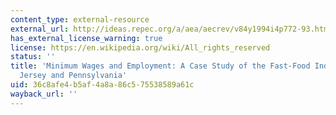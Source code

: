 ```yaml
---
content_type: external-resource
external_url: http://ideas.repec.org/a/aea/aecrev/v84y1994i4p772-93.html
has_external_license_warning: true
license: https://en.wikipedia.org/wiki/All_rights_reserved
status: ''
title: 'Minimum Wages and Employment: A Case Study of the Fast-Food Industry in New
  Jersey and Pennsylvania'
uid: 36c8afe4-b5af-4a8a-86c5-75538589a61c
wayback_url: ''
---
```

